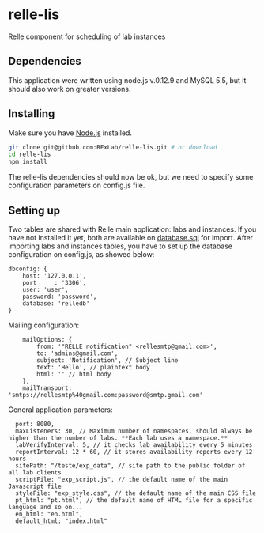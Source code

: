# relle-lis
Relle component for scheduling of lab instances

## Dependencies
This application were written using node.js v.0.12.9 and MySQL 5.5, but it should also work on greater versions.

## Installing

Make sure you have [Node.js](http://nodejs.org/) installed. 

```sh
git clone git@github.com:RExLab/relle-lis.git # or download
cd relle-lis
npm install
```

The relle-lis dependencies should now be ok, but we need to specify some configuration parameters on config.js file.  

## Setting up
Two tables are shared with Relle main application: labs and instances. If you have not installed it yet, both are available on [database.sql](https://github.com/RExLab/relle-lis/blob/master/db/database.js) for import. 
After importing labs and instances tables, you have to set up the database configuration on config.js, as showed below:  
```
dbconfig: {
    host: '127.0.0.1',
    port     : '3306',
    user: 'user',
    password: 'password',
    database: 'relledb'
} 
``` 
Mailing configuration:   

```
    mailOptions: {
        from: '"RELLE notification" <rellesmtp@gmail.com>', 
        to: 'admins@gmail.com',
        subject: 'Notification', // Subject line
        text: 'Hello', // plaintext body
        html: '' // html body
    },    
    mailTransport: 'smtps://rellesmtp%40gmail.com:password@smtp.gmail.com'

```

General application parameters:
``` 
  port: 8080, 
  maxListeners: 30, // Maximum number of namespaces, should always be higher than the number of labs. **Each lab uses a namespace.**
  labVerifyInterval: 5, // it checks lab availability every 5 minutes
  reportInterval: 12 * 60, // it stores availability reports every 12 hours
  sitePath: "/teste/exp_data", // site path to the public folder of all lab clients
  scriptFile: "exp_script.js", // the default name of the main Javascript file 
  styleFile: "exp_style.css", // the default name of the main CSS file 
  pt_html: "pt.html", // the default name of HTML file for a specific language and so on...
  en_html: "en.html",
  default_html: "index.html" 

